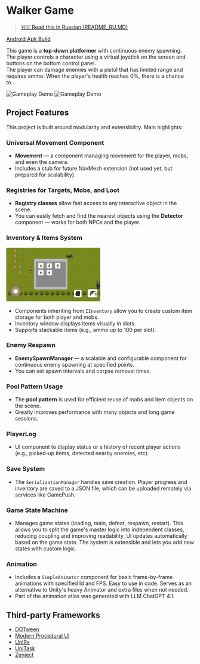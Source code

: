 # Walker Game
> [🇷🇺 Read this in Russian (README_RU.MD)](README_RU.md)

[Android Apk Build](https://github.com/Ekcof/WalkerTest/blob/main/build.apk)

This game is a **top-down platformer** with continuous enemy spawning.  
The player controls a character using a virtual joystick on the screen and buttons on the bottom control panel.  
The player can damage enemies with a pistol that has limited range and requires ammo. When the player's health reaches 0%, there is a chance to...

![Gameplay Demo](1.gif)
![Gameplay Demo](2.gif)

## Project Features

This project is built around modularity and extensibility. Main highlights:

### Universal Movement Component

- **Movement** — a component managing movement for the player, mobs, and even the camera.
- Includes a stub for future NavMesh extension (not used yet, but prepared for scalability).

### Registries for Targets, Mobs, and Loot

- **Registry classes** allow fast access to any interactive object in the scene.
- You can easily fetch and find the nearest objects using the **Detector** component — works for both NPCs and the player.

### Inventory & Items System

<img src="screen1.png" width="50%" alt="Inventory" />

- Components inheriting from `IInventory` allow you to create custom item storage for both player and mobs.
- Inventory window displays items visually in slots.
- Supports stackable items (e.g., ammo up to 100 per slot).

### Enemy Respawn

- **EnemySpawnManager** — a scalable and configurable component for continuous enemy spawning at specified points.
- You can set spawn intervals and corpse removal times.

### Pool Pattern Usage

- The **pool pattern** is used for efficient reuse of mobs and item objects on the scene.
- Greatly improves performance with many objects and long game sessions.

### PlayerLog

- UI component to display status or a history of recent player actions (e.g., picked-up items, detected nearby enemies, etc).

### Save System

- The `SerializationManager` handles save creation. Player progress and inventory are saved to a JSON file, which can be uploaded remotely via services like GamePush.

### Game State Machine

- Manages game states (loading, main, defeat, respawn, restart). This allows you to split the game's master logic into independent classes, reducing coupling and improving readability. UI updates automatically based on the game state. The system is extensible and lets you add new states with custom logic.

### Animation

- Includes a `SimpleAnimator` component for basic frame-by-frame animations with specified Id and FPS. Easy to use in code. Serves as an alternative to Unity's heavy Animator and extra files when not needed.
- Part of the animation atlas was generated with LLM ChatGPT 4.1.

## Third-party Frameworks

- [DOTween](https://dotween.demigiant.com/)
- [Modern Procedural UI](https://assetstore.unity.com/packages/tools/gui/modern-procedural-ui-kit-163041)
- [UniRx](https://github.com/neuecc/UniRx)
- [UniTask](https://github.com/Cysharp/UniTask)
- [Zenject](https://assetstore.unity.com/packages/tools/utilities/extenject-dependency-injection-ioc-157735)
